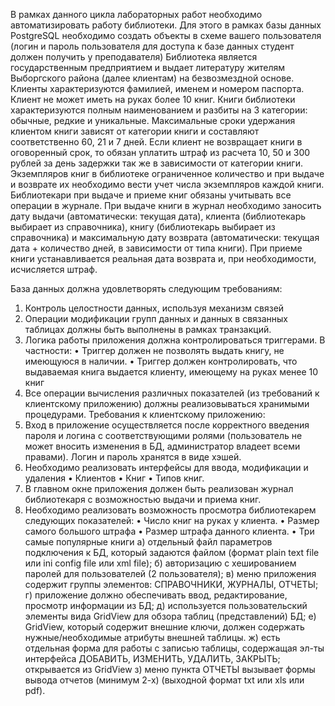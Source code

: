 В рамках данного цикла лабораторных работ необходимо автоматизировать работу библиотеки. Для этого в рамках базы данных PostgreSQL необходимо создать объекты в схеме вашего пользователя (логин и пароль пользователя для доступа к базе данных студент должен получить у преподавателя)
Библиотека является государственным предприятием и выдает литературу жителям Выборгского района (далее клиентам) на безвозмездной основе. Клиенты характеризуются фамилией, именем и номером паспорта. Клиент не может иметь на руках более 10 книг. Книги библиотеки характеризуются полным наименованием и разбиты на 3 категории: обычные, редкие и уникальные. Максимальные сроки удержания клиентом книги зависят от категории книги и составляют соответственно 60, 21 и 7 дней. Если клиент не возвращает книги в оговоренный срок, то обязан уплатить штраф из расчета 10, 50 и 300 рублей за день задержки так же в зависимости от категории книги. Экземпляров книг в библиотеке ограниченное количество и при выдаче и возврате их необходимо вести учет числа экземпляров каждой книги. Библиотекари при выдаче и приеме книг обязаны учитывать все операции в журнале. При выдаче книги в журнал необходимо заносить дату выдачи (автоматически: текущая дата), клиента (библиотекарь выбирает из справочника), книгу (библиотекарь выбирает из справочника) и максимальную дату возврата (автоматически: текущая дата + количество дней, в зависимости от типа книги). При приеме книги устанавливается реальная дата возврата и, при необходимости, исчисляется штраф.

База данных должна удовлетворять следующим требованиям:
1.	Контроль целостности данных, используя механизм связей
2.	Операции модификации групп данных и данных в связанных таблицах должны быть выполнены в рамках транзакций.
3.	Логика работы приложения должна контролироваться триггерами. В частности:
•	Триггер должен не позволять выдать книгу, не имеющуюся в наличии.
•	Триггер должен контролировать, что выдаваемая книга выдается клиенту, имеющему на руках менее 10 книг
4.	Все операции вычисления различных показателей (из требований к клиентскому приложению) должны реализовываться хранимыми процедурами.
Требования к клиентскому приложению:
1.	Вход в приложение осуществляется после корректного введения пароля и логина с соответствующими ролями (пользователь не может вносить изменения в БД, администратор владеет всеми правами). Логин и пароль хранятся в виде хэшей.
2.	Необходимо реализовать интерфейсы для ввода, модификации и удаления 
•	Клиентов
•	Книг
•	Типов книг.
3.	В главном окне приложения должен быть реализован журнал библиотекаря с возможностью выдачи и приема книг.
4.	Необходимо реализовать возможность просмотра библиотекарем следующих показателей:
•	Число книг на руках у клиента.
•	Размер самого большого штрафа
•	Размер штрафа данного клиента.
•	Три самые популярные книги
а) отдельный файл параметров подключения к БД, который задаются файлом (формат plain text file
или ini config file или xml file);
б) авторизацию с хешированием паролей для пользователей (2 пользователя);
в) меню приложения содержит группы элементов: СПРАВОЧНИКИ, ЖУРНАЛЫ, ОТЧЕТЫ;
г) приложение должно обеспечивать ввод, редактирование, просмотр информации из БД;
д) используется пользовательский элементы вида GridView для обзора таблиц (представлений) БД;
е) GridView, который содержит внешние ключи, должен содержать нужные/необходимые атрибуты
внешней таблицы.
ж) есть отдельная форма для работы с записью таблицы, содержащая эл-ты интерфейса ДОБАВИТЬ,
ИЗМЕНИТЬ, УДАЛИТЬ, ЗАКРЫТЬ; открывается из GridView
з) меню пункта ОТЧЕТЫ вызывает формы вывода отчетов (минимум 2-х) (выходной формат txt или
xls или pdf). 